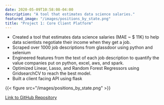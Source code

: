 ```yaml
---
date: 2020-05-09T10:58:08-04:00
description: "A tool that estimates data science salaries."
featured_image: "/images/positions_by_state.png"
title: "Project 1: Core Client Platform"
---
```


* Created a tool that estimates data science salaries (MAE ~ $ 11K) to help data scientists negotiate their income when they get a job.
* Scraped over 1000 job descriptions from glassdoor using python and selenium
* Engineered features from the text of each job description to quantify the value companies put on python, excel, aws, and spark.
* Optimized Linear, Lasso, and Random Forest Regressors using GridsearchCV to reach the best model.
* Built a client facing API using flask

{{< figure src="/images/positions_by_state.png" >}}

[Link to GitHub Repository](https://github.com/PlayingNumbers/ds_salary_proj)

